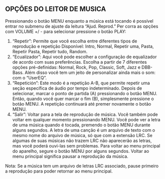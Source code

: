 ## OPÇÕES DO LEITOR DE MUSICA

Pressionando o botão MENU enquanto a música está tocando é possível entrar no submenu de ajuste da leitura “Ajud. Reprod.”
Per corra as opções com VOLUME +/ - para selecionar pressione o botão PLAY:

1. “Repetir”: Permite que você escolha entre diferentes tipos de reprodução e repetição Disponível: Intro, Normal, Repetir uma, Pasta, Repetir Pasta, Repetir tudo, Random.
2. “Ecualizador”: Aqui você pode escolher a configuração de equalizador de acordo com suas preferências. Escolha a partir de 7 diferentes
opções pré-definidas: Normal, Rock, Pop, Classic, Soft, Jazz e DBB-Bass. Além disso você tem um jeito de personalizar ainda mais o som:
com o “UserEQ”.
3. “Repetición”: Este modo é a repetição A-B, que permite repetir uma seção específica de áudio por tempo indeterminado. Depois de selecionar, marcar o ponto de partida (A) pressionando o botão MENU. Então, quando você quer marcar o fim (B), simplesmente pressione o botão MENU. A repetição continuará até premer novamente o botão MENU.
4. “Salir”: Voltar para a tela de reprodução de música. Você também pode voltar em qualquer momento pressionando MENU.
Você pode ver a letra de uma música quando é tocada, premendo o botão MENU durante alguns segundos. A letra de uma canção é um
arquivo de texto com o mesmo nome do arquivo de música, só que com a extensão LRC. Se algumas de suas músicas não trazem LRC não aparecerão as letras, mas você poderá ouvi-las sem problemas.
Para voltar ao menu principal do aparelho, segure o botão MENU por alguns segundos. Voltar ao menu principal significa pausar a reprodução da música.

Nota: Se a música tem um arquivo de letras LRC associado, pause primeiro a reprodução para poder retornar ao menu principal.
